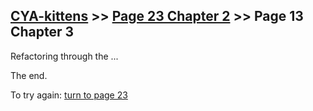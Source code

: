 ## [CYA-kittens](../page-0/README.md) >> [Page 23 Chapter 2](../page-23/README.md) >> Page 13 Chapter 3

Refactoring through the ...

The end.

To try again: [turn to page 23](../page-23/README.md)
